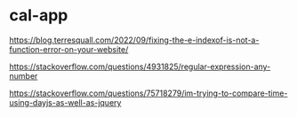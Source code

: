 # cal-app


https://blog.terresquall.com/2022/09/fixing-the-e-indexof-is-not-a-function-error-on-your-website/

https://stackoverflow.com/questions/4931825/regular-expression-any-number

https://stackoverflow.com/questions/75718279/im-trying-to-compare-time-using-dayjs-as-well-as-jquery